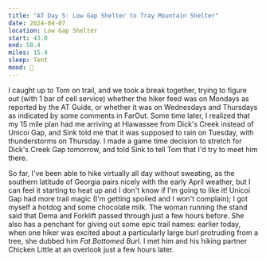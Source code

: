 ```yaml
---
title: "AT Day 5: Low Gap Shelter to Tray Mountain Shelter"
date: 2024-04-07
location: Low Gap Shelter
start: 43.0
end: 58.4
miles: 15.4
sleep: Tent
mood: 🙂
---
```

I caught up to Tom on trail, and we took a break together, trying to figure out (with 1 bar of cell service) whether the hiker feed was on Mondays as reported by the AT Guide, or whether it was on Wednesdays and Thursdays as indicated by some comments in FarOut. Some time later, I realized that my 15 mile plan had me arriving at Hiawassee from Dick's Creek instead of Unicoi Gap, and Sink told me that it was supposed to rain on Tuesday, with thunderstorms on Thursday. I made a game time decision to stretch for
Dick's Creek Gap tomorrow, and told Sink to tell Tom that I'd try to meet him there.

So far, I've been able to hike virtually all day without sweating, as the southern latitude of Georgia pairs nicely with the early April weather, but I can feel it starting to heat up and I don't know if I'm going to like it! Unicoi Gap had more trail magic (I'm getting spoiled and I won't complain); I got myself a hotdog and some chocolate milk. The woman running the stand said that Dema and Forklift passed through just a few hours before. She also has a penchant for giving out some epic trail names: earlier today, when one hiker was excited about a particularly large burl protruding from a tree, she dubbed him *Fat Bottomed Burl*. I met him and his hiking partner Chicken Little at an overlook just a few hours later.
